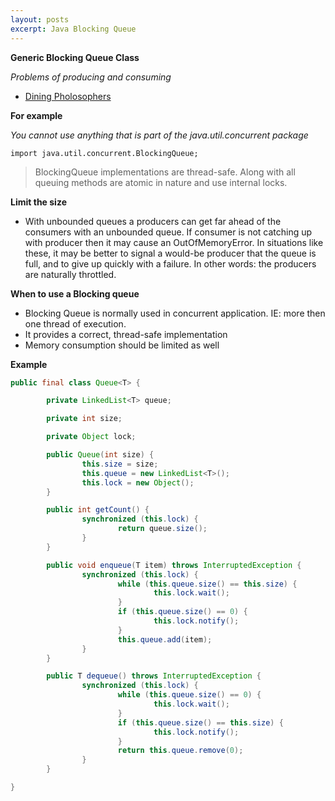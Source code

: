 ```yaml
---
layout: posts
excerpt: Java Blocking Queue
---
```


**Generic Blocking Queue Class**

*Problems of producing and consuming*

+ [Dining Pholosophers](https://en.wikipedia.org/wiki/Dining_philosophers_problem)

**For example**

*You cannot use anything that is part of the java.util.concurrent package*

`import java.util.concurrent.BlockingQueue;`

> BlockingQueue implementations are thread-safe. Along with all queuing methods are atomic in nature and use internal locks.

**Limit the size**

+ With unbounded queues a producers can get far ahead of the consumers with an unbounded queue. If consumer is not catching up with producer then it may cause an OutOfMemoryError. In situations like these, it may be better to signal a would-be producer that the queue is full, and to give up quickly with a failure. In other words: the producers are naturally throttled.

**When to use a Blocking queue**

+ Blocking Queue is normally used in concurrent application. IE: more then one thread of execution.
+ It provides a correct, thread-safe implementation
+ Memory consumption should be limited as well

**Example**

```java
public final class Queue<T> {

        private LinkedList<T> queue;

        private int size;

        private Object lock;

        public Queue(int size) {
                this.size = size;
                this.queue = new LinkedList<T>();
                this.lock = new Object();
        }

        public int getCount() {
                synchronized (this.lock) {
                        return queue.size();
                }
        }

        public void enqueue(T item) throws InterruptedException {
                synchronized (this.lock) {
                        while (this.queue.size() == this.size) {
                                this.lock.wait();
                        }
                        if (this.queue.size() == 0) {
                                this.lock.notify();
                        }
                        this.queue.add(item);
                }
        }

        public T dequeue() throws InterruptedException {
                synchronized (this.lock) {
                        while (this.queue.size() == 0) {
                                this.lock.wait();
                        }
                        if (this.queue.size() == this.size) {
                                this.lock.notify();
                        }
                        return this.queue.remove(0);
                }
        }

}
```
